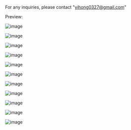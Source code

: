 For any inquiries, please contact "yihong0327@gmail.com"

Preview:

![image](https://github.com/gnohiy/hostel-management-system/assets/105278322/043549a3-d797-49b1-8521-dea180872fd1)

![image](https://github.com/gnohiy/hostel-management-system/assets/105278322/3e7b4107-a1be-44cd-baa1-67dd189f5eb7)

![image](https://github.com/gnohiy/hostel-management-system/assets/105278322/91ab7497-cf21-4789-afa9-536dda603f3f)

![image](https://github.com/gnohiy/hostel-management-system/assets/105278322/9a96ef9f-c5da-4614-9d10-f06c1b876ac2)

![image](https://github.com/gnohiy/hostel-management-system/assets/105278322/0b2b0093-2a73-4f0e-bf04-9dc41713133e)

![image](https://github.com/gnohiy/hostel-management-system/assets/105278322/22639d88-d153-4c50-89bb-2c511e18c0c9)

![image](https://github.com/gnohiy/hostel-management-system/assets/105278322/77c7e0d8-c5cf-4e2b-bd52-0d636b969cf8)

![image](https://github.com/gnohiy/hostel-management-system/assets/105278322/8575e62c-a1e2-4b6d-83b8-7e214025a69a)

![image](https://github.com/gnohiy/hostel-management-system/assets/105278322/6001f9a1-ab58-4f13-9a9d-d20348af4cd1)

![image](https://github.com/gnohiy/hostel-management-system/assets/105278322/ec86c008-e116-4322-b3e5-d0a1cedb280a)

![image](https://github.com/gnohiy/hostel-management-system/assets/105278322/2c19c22c-40ab-4d34-bd5c-1ec17fe99ac0)
